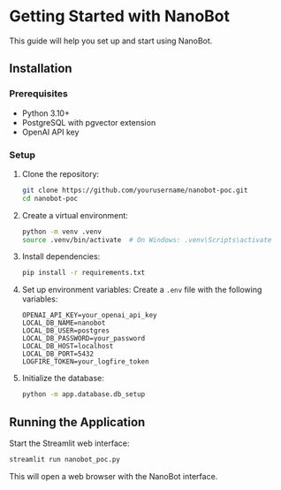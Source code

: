 # Getting Started with NanoBot

This guide will help you set up and start using NanoBot.

## Installation

### Prerequisites

- Python 3.10+
- PostgreSQL with pgvector extension
- OpenAI API key

### Setup

1. Clone the repository:
   ```bash
   git clone https://github.com/yourusername/nanobot-poc.git
   cd nanobot-poc
   ```

2. Create a virtual environment:
   ```bash
   python -m venv .venv
   source .venv/bin/activate  # On Windows: .venv\Scripts\activate
   ```

3. Install dependencies:
   ```bash
   pip install -r requirements.txt
   ```

4. Set up environment variables:
   Create a `.env` file with the following variables:
   ```
   OPENAI_API_KEY=your_openai_api_key
   LOCAL_DB_NAME=nanobot
   LOCAL_DB_USER=postgres
   LOCAL_DB_PASSWORD=your_password
   LOCAL_DB_HOST=localhost
   LOCAL_DB_PORT=5432
   LOGFIRE_TOKEN=your_logfire_token
   ```

5. Initialize the database:
   ```bash
   python -m app.database.db_setup
   ```

## Running the Application

Start the Streamlit web interface:

```bash
streamlit run nanobot_poc.py
```

This will open a web browser with the NanoBot interface.
